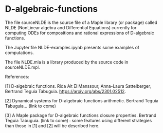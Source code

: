 # D-algebraic-functions
The file sourceNLDE is the source file of a Maple library (or package) called NLDE (NonLinear algebra and Differential Equations) 
currently for computing ODEs for compositions and rational expressions of D-algebraic functions.

The Jupyter file NLDE-examples.ipynb presents some examples of computations.

The file NLDE.mla is a library produced by the source code in sourceNLDE.mpl.

References:

[1] D-algebraic functions. Rida Ait El Manssour, Anna-Laura Sattelberger, Bertrand Teguia Tabuguia. https://arxiv.org/abs/2301.02512.

[2] Dynamical systems for D-algebraic functions arithmetic. Bertrand Teguia Tabuguia... (link to come)

[3] A Maple package for D-algebraic functions closure properties. Bertrand Teguia Tabuguia. (link to come) : some features using different strategies than those in [1] and [2] will be described here.
